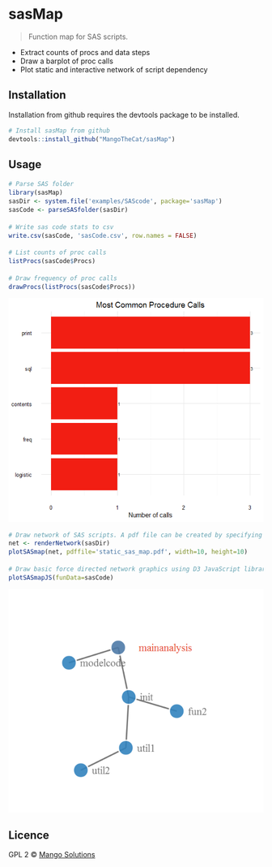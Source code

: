# sasMap

> Function map for SAS scripts.

- Extract counts of procs and data steps
- Draw a barplot of proc calls
- Plot static and interactive network of script dependency


## Installation
Installation from github requires the devtools package to be installed.

```R
# Install sasMap from github
devtools::install_github("MangoTheCat/sasMap")
```
## Usage
```R
# Parse SAS folder
library(sasMap)
sasDir <- system.file('examples/SAScode', package='sasMap')
sasCode <- parseSASfolder(sasDir)

# Write sas code stats to csv  
write.csv(sasCode, 'sasCode.csv', row.names = FALSE)

# List counts of proc calls
listProcs(sasCode$Procs)
 
# Draw frequency of proc calls
drawProcs(listProcs(sasCode$Procs))
```

<img src="inst/examples/figs/Proc calls.png" alt="Proc Calls Overview" />

```R
# Draw network of SAS scripts. A pdf file can be created by specifying the file name.
net <- renderNetwork(sasDir)
plotSASmap(net, pdffile='static_sas_map.pdf', width=10, height=10)

# Draw basic force directed network graphics using D3 JavaScript library
plotSASmapJS(funData=sasCode)
```
<img src="inst/examples/figs/SAS script network.png" alt="Script Calls Network" />

## Licence
GPL 2 © [Mango Solutions](https://github.com/mangothecat)